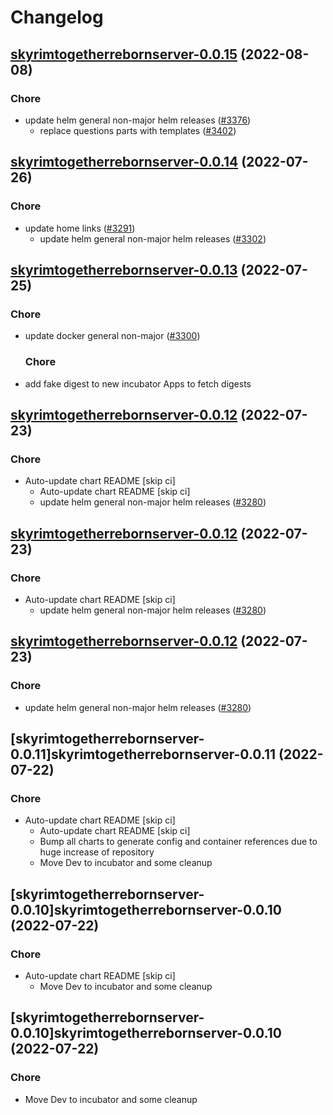 # Changelog



## [skyrimtogetherrebornserver-0.0.15](https://github.com/truecharts/charts/compare/skyrimtogetherrebornserver-0.0.14...skyrimtogetherrebornserver-0.0.15) (2022-08-08)

### Chore

- update helm general non-major helm releases ([#3376](https://github.com/truecharts/charts/issues/3376))
  - replace questions parts with templates ([#3402](https://github.com/truecharts/charts/issues/3402))




## [skyrimtogetherrebornserver-0.0.14](https://github.com/truecharts/apps/compare/skyrimtogetherrebornserver-0.0.13...skyrimtogetherrebornserver-0.0.14) (2022-07-26)

### Chore

- update home links ([#3291](https://github.com/truecharts/apps/issues/3291))
  - update helm general non-major helm releases ([#3302](https://github.com/truecharts/apps/issues/3302))




## [skyrimtogetherrebornserver-0.0.13](https://github.com/truecharts/apps/compare/skyrimtogetherrebornserver-0.0.12...skyrimtogetherrebornserver-0.0.13) (2022-07-25)

### Chore

- update docker general non-major ([#3300](https://github.com/truecharts/apps/issues/3300))

  ### Chore

- add fake digest to new incubator Apps to fetch digests




## [skyrimtogetherrebornserver-0.0.12](https://github.com/truecharts/apps/compare/skyrimtogetherrebornserver-0.0.11...skyrimtogetherrebornserver-0.0.12) (2022-07-23)

### Chore

- Auto-update chart README [skip ci]
  - Auto-update chart README [skip ci]
  - update helm general non-major helm releases ([#3280](https://github.com/truecharts/apps/issues/3280))




## [skyrimtogetherrebornserver-0.0.12](https://github.com/truecharts/apps/compare/skyrimtogetherrebornserver-0.0.11...skyrimtogetherrebornserver-0.0.12) (2022-07-23)

### Chore

- Auto-update chart README [skip ci]
  - update helm general non-major helm releases ([#3280](https://github.com/truecharts/apps/issues/3280))




## [skyrimtogetherrebornserver-0.0.12](https://github.com/truecharts/apps/compare/skyrimtogetherrebornserver-0.0.11...skyrimtogetherrebornserver-0.0.12) (2022-07-23)

### Chore

- update helm general non-major helm releases ([#3280](https://github.com/truecharts/apps/issues/3280))




## [skyrimtogetherrebornserver-0.0.11]skyrimtogetherrebornserver-0.0.11 (2022-07-22)

### Chore

- Auto-update chart README [skip ci]
  - Auto-update chart README [skip ci]
  - Bump all charts to generate config and container references due to huge increase of repository
  - Move Dev to incubator and some cleanup




## [skyrimtogetherrebornserver-0.0.10]skyrimtogetherrebornserver-0.0.10 (2022-07-22)

### Chore

- Auto-update chart README [skip ci]
  - Move Dev to incubator and some cleanup




## [skyrimtogetherrebornserver-0.0.10]skyrimtogetherrebornserver-0.0.10 (2022-07-22)

### Chore

- Move Dev to incubator and some cleanup
